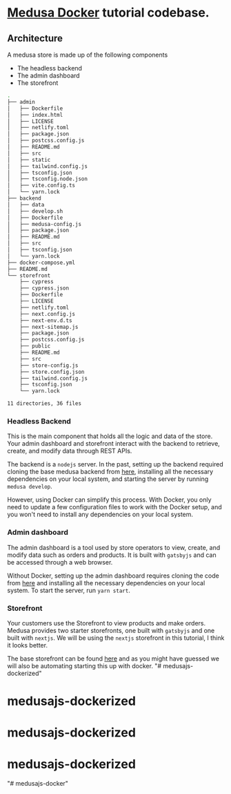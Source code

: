 # [Medusa Docker](https://github.com/medusajs/tutorial-template/blob/main/tutorial-link) tutorial codebase.

## Architecture

A medusa store is made up of the following components

- The headless backend
- The admin dashboard
- The storefront

```sh
.
├── admin
│   ├── Dockerfile
│   ├── index.html
│   ├── LICENSE
│   ├── netlify.toml
│   ├── package.json
│   ├── postcss.config.js
│   ├── README.md
│   ├── src
│   ├── static
│   ├── tailwind.config.js
│   ├── tsconfig.json
│   ├── tsconfig.node.json
│   ├── vite.config.ts
│   └── yarn.lock
├── backend
│   ├── data
│   ├── develop.sh
│   ├── Dockerfile
│   ├── medusa-config.js
│   ├── package.json
│   ├── README.md
│   ├── src
│   ├── tsconfig.json
│   └── yarn.lock
├── docker-compose.yml
├── README.md
└── storefront
    ├── cypress
    ├── cypress.json
    ├── Dockerfile
    ├── LICENSE
    ├── netlify.toml
    ├── next.config.js
    ├── next-env.d.ts
    ├── next-sitemap.js
    ├── package.json
    ├── postcss.config.js
    ├── public
    ├── README.md
    ├── src
    ├── store-config.js
    ├── store.config.json
    ├── tailwind.config.js
    ├── tsconfig.json
    └── yarn.lock

11 directories, 36 files
```



### Headless Backend

This is the main component that holds all the logic and data of the store. Your admin dashboard and storefront interact with the backend to retrieve, create, and modify data through REST APIs.

The backend is a `nodejs` server. In the past, setting up the backend required cloning the base medusa backend from [here](https://github.com/medusajs/medusa-starter-default), installing all the necessary dependencies on your local system, and starting the server by running `medusa develop`.

However, using Docker can simplify this process. With Docker, you only need to update a few configuration files to work with the Docker setup, and you won't need to install any dependencies on your local system.

### Admin dashboard

The admin dashboard is a tool used by store operators to view, create, and modify data such as orders and products. It is built with `gatsbyjs` and can be accessed through a web browser.

Without Docker, setting up the admin dashboard requires cloning the code from [here](https://github.com/medusajs/admin) and installing all the necessary dependencies on your local system. To start the server, run `yarn start`.

### Storefront

Your customers use the Storefront to view products and make orders. Medusa provides two starter storefronts, one built with `gatsbyjs` and one built with `nextjs`. We will be using the `nextjs` storefront in this tutorial, I think it looks better.

The base storefront can be found [here](https://github.com/medusajs/nextjs-starter-medusa) and as you might have guessed we will also be automating starting this up with docker. "# medusajs-dockerized" 
# medusajs-dockerized
# medusajs-dockerized
# medusajs-dockerized
"# medusajs-docker" 
